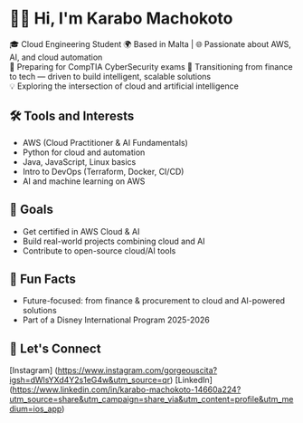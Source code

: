 # 👋🏽 Hi, I'm Karabo Machokoto
🎓 Cloud Engineering Student
🌍 Based in Malta | 🌐 Passionate about AWS, AI, and cloud automation  
🎯 Preparing for CompTIA CyberSecurity exams
🎒 Transitioning from finance to tech — driven to build intelligent, scalable solutions  
💡 Exploring the intersection of cloud and artificial intelligence  

## 🛠️ Tools and Interests
- AWS (Cloud Practitioner & AI Fundamentals)  
- Python for cloud and automation  
- Java, JavaScript, Linux basics  
- Intro to DevOps (Terraform, Docker, CI/CD)  
- AI and machine learning on AWS  

## 🚀 Goals
- Get certified in AWS Cloud & AI  
- Build real-world projects combining cloud and AI  
- Contribute to open-source cloud/AI tools      

## 🌟 Fun Facts 
- Future-focused: from finance & procurement to cloud and AI-powered solutions
- Part of a Disney International Program 2025-2026   
## 🔗 Let's Connect
[Instagram] (https://www.instagram.com/gorgeouscita?igsh=dWlsYXd4Y2s1eG4w&utm_source=qr)
[LinkedIn] (https://www.linkedin.com/in/karabo-machokoto-14660a224?utm_source=share&utm_campaign=share_via&utm_content=profile&utm_medium=ios_app)
